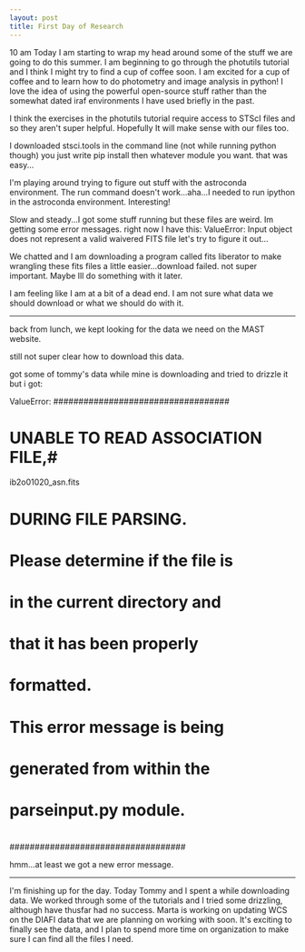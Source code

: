 ```yaml
---
layout: post
title: First Day of Research 
---
```

10 am
  Today I am starting to wrap my head around some of the stuff we are going to do this summer. I am beginning to go through the photutils tutorial and I think I might try to find a cup of coffee soon. I am excited for a cup of coffee and to learn how to do photometry and image analysis in python! I love the idea of using the powerful open-source stuff rather than the somewhat dated iraf environments I have used briefly in the past.

I think the exercises in the photutils tutorial require access to STScI files and so they aren't super helpful. Hopefully It will make sense with our files too. 

I downloaded stsci.tools in the command line (not while running python though) you just write pip install then whatever module you want. that was easy...

I'm playing around trying to figure out stuff with the astroconda environment. The run command doesn't work...aha...I needed to run ipython in the astroconda environment. Interesting!

Slow and steady...I got some stuff running but these files are weird. Im getting some error messages. right now I have this: ValueError: Input object does not represent a valid waivered FITS file
let's try to figure it out...

We chatted and I am downloading a program called fits liberator to make wrangling these fits files a little easier...download failed. not super important. Maybe Ill do something with it later. 

I am feeling like I am at a bit of a dead end. I am not sure what data we should download or what we should do with it. 

________
back from lunch, we kept looking for the data we need on the MAST website. 

still not super clear how to download this data. 

got some of tommy's data while mine is downloading and tried to drizzle it but i got:

ValueError: ###################################
#                                 #
# UNABLE TO READ ASSOCIATION FILE,#
ib2o01020_asn.fits
# DURING FILE PARSING.            #
#                                 #
# Please determine if the file is #
# in the current directory and    #
# that it has been properly       #
# formatted.                      #
#                                 #
# This error message is being     #
# generated from within the       #
# parseinput.py module.           #
#                                 #
###################################

hmm...at least we got a new error message. 

__________
I'm finishing up for the day. Today Tommy and I spent a while downloading data. We worked through some of the tutorials and I tried some drizzling, although have thusfar had no success. Marta is working on updating WCS on the DIAFI data that we are planning on working with soon. It's exciting to finally see the data, and I plan to spend more time on organization to make sure I can find all the files I need.
